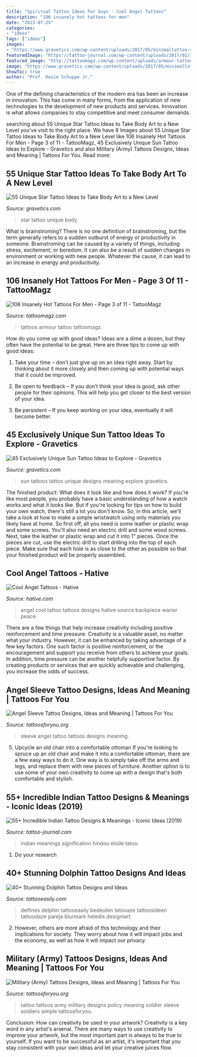 ```yaml
---
title: "Spiritual Tattoo Ideas For Guys - Cool Angel Tattoos"
description: "106 insanely hot tattoos for men"
date: "2023-07-25"
categories:
- "ideas"
tags: ["ideas"]
images:
- "https://www.gravetics.com/wp-content/uploads/2017/05/minimaltattoo-smalltattoo-handpoked-suntattoo-handpokers.jpg"
featuredImage: "https://tattoo-journal.com/wp-content/uploads/2017/01/Indian-Tattoo-36-650x650.jpg"
featured_image: "http://tattoomagz.com/wp-content/uploads/armour-tattoos-for-men.jpg"
image: "https://www.gravetics.com/wp-content/uploads/2017/05/minimaltattoo-smalltattoo-handpoked-suntattoo-handpokers.jpg"
ShowToc: true
author: "Prof. Rosie Schuppe Jr."
---
```



One of the defining characteristics of the modern era has been an increase in innovation. This has come in many forms, from the application of new technologies to the development of new products and services. Innovation is what allows companies to stay competitive and meet consumer demands.

	

		
searching about 55 Unique Star Tattoo Ideas to Take Body Art to a New Level you've visit to the right place. We have 8 Images about 55 Unique Star Tattoo Ideas to Take Body Art to a New Level like 106 Insanely Hot Tattoos For Men - Page 3 of 11 - TattooMagz, 45 Exclusively Unique Sun Tattoo Ideas to Explore - Gravetics and also Military (Army) Tattoos Designs, Ideas and Meaning | Tattoos For You. Read more:
		
    
## 55 Unique Star Tattoo Ideas To Take Body Art To A New Level

<img loading=lazy src="https://www.gravetics.com/wp-content/uploads/2017/03/ink-startattoo-tattooed-doxxtattoo.jpg" onerror="this.onerror=null;this.src='https://tse3.mm.bing.net/th?id=OIP.EpXfBKtx18V55z9TKgEDUAHaHa&amp;pid=15.1';" alt="55 Unique Star Tattoo Ideas to Take Body Art to a New Level">

_Source: gravetics.com_

>star tattoo unique body. 

	

What is brainstroming?
There is no one definition of brainstroming, but the term generally refers to a sudden outburst of energy or productivity in someone. Brainstroming can be caused by a variety of things, including stress, excitement, or boredom. It can also be a result of sudden changes in environment or working with new people. Whatever the cause, it can lead to an increase in energy and productivity.

    
## 106 Insanely Hot Tattoos For Men - Page 3 Of 11 - TattooMagz

<img loading=lazy src="http://tattoomagz.com/wp-content/uploads/armour-tattoos-for-men.jpg" onerror="this.onerror=null;this.src='https://tse3.mm.bing.net/th?id=OIP.QrbeRbragtcp4NIU81IrmQAAAA&amp;pid=15.1';" alt="106 Insanely Hot Tattoos For Men - Page 3 of 11 - TattooMagz">

_Source: tattoomagz.com_

>tattoos armour tattoo tattoomagz. 

	

How do you come up with good ideas?
Ideas are a dime a dozen, but they often have the potential to be great. Here are three tips to come up with good ideas:
1. Take your time – don’t just give up on an idea right away. Start by thinking about it more closely and then coming up with potential ways that it could be improved.

2. Be open to feedback – If you don’t think your idea is good, ask other people for their opinions. This will help you get closer to the best version of your idea.

3. Be persistent – If you keep working on your idea, eventually it will become better.

    
## 45 Exclusively Unique Sun Tattoo Ideas To Explore - Gravetics

<img loading=lazy src="https://www.gravetics.com/wp-content/uploads/2017/05/minimaltattoo-smalltattoo-handpoked-suntattoo-handpokers.jpg" onerror="this.onerror=null;this.src='https://tse4.mm.bing.net/th?id=OIP.lrsOAcqeY9XXjwGOo5rs-AHaHa&amp;pid=15.1';" alt="45 Exclusively Unique Sun Tattoo Ideas to Explore - Gravetics">

_Source: gravetics.com_

>sun tattoos tattoo unique designs meaning explore gravetics. 

	

The finished product: What does it look like and how does it work?
If you're like most people, you probably have a basic understanding of how a watch works and what it looks like. But if you're looking for tips on how to build your own watch, there's still a lot you don't know.  So, in this article, we'll take a look at how to make a simple wristwatch using only materials you likely have at home. 
So first off, all you need is some leather or plastic wrap and some screws. You'll also need an electric drill and some wood screws. Next, take the leather or plastic wrap and cut it into 1" pieces. Once the pieces are cut, use the electric drill to start drilling into the top of each piece. Make sure that each hole is as close to the other as possible so that your finished product will be properly assembled.

    
## Cool Angel Tattoos - Hative

<img loading=lazy src="https://hative.com/wp-content/uploads/2015/01/angel-tattoos/10-cool-angel-tattoo-design.jpg" onerror="this.onerror=null;this.src='https://tse1.mm.bing.net/th?id=OIP.0CrvEw_T7iO0zlPRgZUSKgHaLD&amp;pid=15.1';" alt="Cool Angel Tattoos - Hative">

_Source: hative.com_

>angel cool tattoo tattoos designs hative source backpiece warior peace. 

	

There are a few things that help increase creativity including positive reinforcement and time pressure.
Creativity is a valuable asset, no matter what your industry. However, it can be enhanced by taking advantage of a few key factors. One such factor is positive reinforcement, or the encouragement and support you receive from others to achieve your goals. In addition, time pressure can be another helpfully supportive factor. By creating products or services that are quickly achievable and challenging, you increase the odds of success.

    
## Angel Sleeve Tattoo Designs, Ideas And Meaning | Tattoos For You

<img loading=lazy src="https://www.tattoosforyou.org/wp-content/uploads/2017/11/Angel-Sleeve-Tattoos.jpg" onerror="this.onerror=null;this.src='https://tse1.mm.bing.net/th?id=OIP.sMA8vxhnkOs29SSJQELtCwHaMl&amp;pid=15.1';" alt="Angel Sleeve Tattoo Designs, Ideas and Meaning | Tattoos For You">

_Source: tattoosforyou.org_

>sleeve angel tattoo tattoos designs meaning. 

	

5. Upcycle an old chair into a comfortable ottoman
If you're looking to spruce up an old chair and make it into a comfortable ottoman, there are a few easy ways to do it. One way is to simply take off the arms and legs, and replace them with new pieces of furniture. Another option is to use some of your own creativity to come up with a design that's both comfortable and stylish.

    
## 55+ Incredible Indian Tattoo Designs &amp; Meanings - Iconic Ideas (2019)

<img loading=lazy src="https://tattoo-journal.com/wp-content/uploads/2017/01/Indian-Tattoo-36-650x650.jpg" onerror="this.onerror=null;this.src='https://tse3.mm.bing.net/th?id=OIP.tjLfdENArCUwJIy5w7WcxQHaHa&amp;pid=15.1';" alt="55+ Incredible Indian Tattoo Designs &amp; Meanings - Iconic Ideas (2019)">

_Source: tattoo-journal.com_

>indian meanings signification hindou etoile tatoo. 

	

1. Do your research

    
## 40+ Stunning Dolphin Tattoo Designs And Ideas

<img loading=lazy src="http://www.tattooeasily.com/wp-content/uploads/2013/05/Dolphin-tattoo-designs-3.jpg" onerror="this.onerror=null;this.src='https://tse1.mm.bing.net/th?id=OIP.IXSBLLFC07IkWOOT2bUCsgHaKX&amp;pid=15.1';" alt="40+ Stunning Dolphin Tattoo Designs and Ideas">

_Source: tattooeasily.com_

>delfines delphin tattooeasily bedeuten tetovaze tattoosideen tattoodaze pareja blurmark heledis designiart. 

	

2. However, others are more afraid of this technology and their implications for society. They worry about how it will impact jobs and the economy, as well as how it will impact our privacy. 

    
## Military (Army) Tattoos Designs, Ideas And Meaning | Tattoos For You

<img loading=lazy src="http://www.tattoosforyou.org/wp-content/uploads/2013/10/US-Army-Tattoo-Designs-769x1024.jpg" onerror="this.onerror=null;this.src='https://tse4.mm.bing.net/th?id=OIP.knRZP6WWleOpMJ7XZMFIagHaJ3&amp;pid=15.1';" alt="Military (Army) Tattoos Designs, Ideas and Meaning | Tattoos For You">

_Source: tattoosforyou.org_

>tattoo tattoos army military designs policy meaning soldier sleeve soldiers simple tattoosforyou. 

	

Conclusion: How can creativity be used in your artwork?
Creativity is a key word in any artist's arsenal. There are many ways to use creativity to improve your artwork, but the most important part is always to be true to yourself. If you want to be successful as an artist, it's important that you stay consistent with your own ideas and let your creative juices flow.

